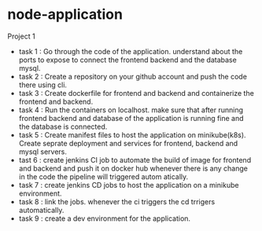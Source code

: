# node-application

Project 1 

* task 1 : Go through the code of the application. understand about the ports to expose to connect the frontend backend and the database mysql.
* task 2 : Create a repository on your github account and push the code there using cli.
* task 3 : Create dockerfile for frontend and backend and containerize the frontend and backend.
* task 4 : Run the containers on localhost. make sure that after running frontend backend and database of the application is running fine and the database is connected.
* task 5 : Create manifest files to host the application on minikube(k8s). Create seprate deployment and services for frontend, backend and mysql servers.
* tast 6 : create jenkins CI job to automate the build of image for frontend and backend and push it on docker hub whenever there is any change in the code the pipeline will triggered autom atically.
* task 7 : create jenkins CD jobs to host the application on a minikube environment. 
* task 8 : link the jobs. whenever the ci triggers the cd trrigers automatically.
* task 9 : create a dev environment for the application.
